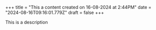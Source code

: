+++
title = "This a content created on 16-08-2024 at 2:44PM"
date = "2024-08-16T09:16:01.779Z"
draft = false
+++

  This is a description
        